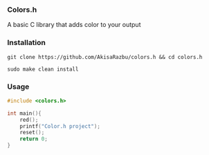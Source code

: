### Colors.h
A basic C library that adds color to your output

### Installation
```
git clone https://github.com/AkisaRazbu/colors.h && cd colors.h
```

```make
sudo make clean install
```

###	Usage
```c
#include <colors.h>

int main(){
	red();
	printf("Color.h project");
	reset();
	return 0;
}
```
